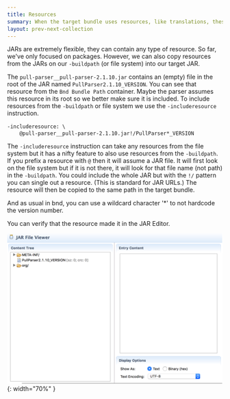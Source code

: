 ```yaml
---
title: Resources 
summary: When the target bundle uses resources, like translations, these should also be copied with the -includeresource instruction.  
layout: prev-next-collection
---
```


JARs are extremely flexible, they can contain any type of resource. So far, we've only focused on packages. However, we can also copy resources from the JARs on our `-buildpath` (or file system) into our target JAR.

The `pull-parser__pull-parser-2.1.10.jar` contains an (empty) file in the root of the JAR named `PullParser2.1.10_VERSION`. You can see that resource from the `Bnd Bundle Path` container. Maybe the parser assumes this resource in its root so we better make sure it is included. To include resources from the `-buildpath` or file system we use the `-includeresource` instruction.

	-includeresource: \
		@pull-parser__pull-parser-2.1.10.jar!/PullParser*_VERSION

The `-includeresource` instruction can take any resources from the file system but it has a nifty feature to also use resources from the `-buildpath`. If you prefix a resource with `@` then it will assume a JAR file. It will first look on the file system but if it is not there, it will look for that file name (not path) in the `-buildpath`. You could include the whole JAR but with the `!/` pattern you can single out a resource. (This is standard for JAR URLs.) The resource will then be copied to the same path in the target bundle. 

And as usual in bnd, you can use a wildcard character '*' to not hardcode the version number.

You can verify that the resource made it in the JAR Editor.

![JAR Editor](img/jar-editor.png){: width="70%" }



[DOM4J]: http://jpm4j.org/#!/p/org.jdom/jdom
[JPM4J]: http://jpm4j.org/
[-conditionalpackage]: http://bnd.bndtools.org/instructions/conditionalpackage.html
[blog]: http://njbartlett.name/2014/05/26/static-linking.html
[133 Service Loader Mediator Specification]: http://blog.osgi.org/2013/02/javautilserviceloader-in-osgi.html
[semanticaly versioned]: http://bnd.bndtools.org/chapters/170-versioning.html 
[135.3 osgi.contract Namespace]: http://blog.osgi.org/2013/08/osgi-contracts-wonkish.html
[BSD style license]: http://dom4j.sourceforge.net/dom4j-1.6.1/license.html
[supernodes of small worlds]: https://en.wikipedia.org/wiki/Small-world_network
[OSGiSemVer]: https://www.osgi.org/wp-content/uploads/SemanticVersioning.pdf
[osgi.enroute.examples.wrapping.dom4j.adapter]: https://github.com/osgi/osgi.enroute.examples/tree/485624f6cb66df91f668d6eb9a5c8e491312c8c4/osgi.enroute.examples.wrapping.dom4j.adapter